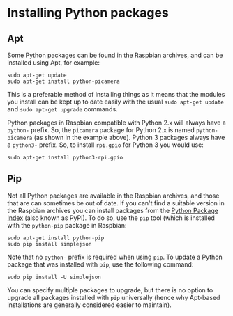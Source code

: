 # Installing Python packages

## Apt

Some Python packages can be found in the Raspbian archives, and can be installed using Apt, for example:

```
sudo apt-get update
sudo apt-get install python-picamera
```

This is a preferable method of installing things as it means that the modules you install can be kept up to date easily with the usual `sudo apt-get update` and `sudo apt-get upgrade` commands.

Python packages in Raspbian compatible with Python 2.x will always have a `python-` prefix. So, the `picamera` package for Python 2.x is named `python-picamera` (as shown in the example above). Python 3 packages always have a `python3-` prefix. So, to install `rpi.gpio` for Python 3 you would use:

```
sudo apt-get install python3-rpi.gpio
```

## Pip

Not all Python packages are available in the Raspbian archives, and those that are can sometimes be out of date. If you can't find a suitable version in the Raspbian archives you can install packages from the [Python Package Index](http://pypi.python.org/) (also known as PyPI). To do so, use the `pip` tool (which is installed with the `python-pip` package in Raspbian:

```
sudo apt-get install python-pip
sudo pip install simplejson
```

Note that no `python-` prefix is required when using `pip`. To update a Python package that was installed with `pip`, use the following command:

```
sudo pip install -U simplejson
```

You can specify multiple packages to upgrade, but there is no option to upgrade all packages installed with `pip` universally (hence why Apt-based installations are generally considered easier to maintain).
